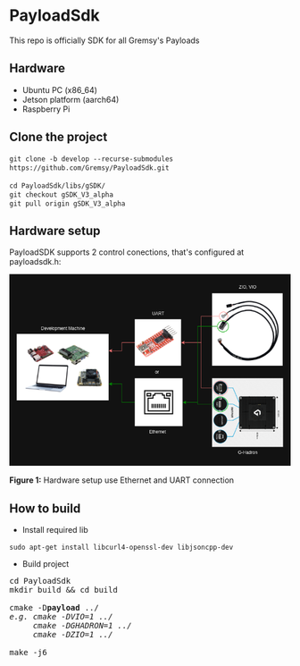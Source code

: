 # PayloadSdk
This repo is officially SDK for all Gremsy's Payloads

## Hardware
- Ubuntu PC (x86_64)
- Jetson platform (aarch64)
- Raspberry Pi

## Clone the project 
```
git clone -b develop --recurse-submodules https://github.com/Gremsy/PayloadSdk.git

cd PayloadSdk/libs/gSDK/
git checkout gSDK_V3_alpha
git pull origin gSDK_V3_alpha
```

## Hardware setup
PayloadSDK supports 2 control conections, that's configured at payloadsdk.h:

![Image](PayloadSDK_HW_Setup.png)

**Figure 1:** Hardware setup use Ethernet and UART connection

## How to build
- Install required lib
```
sudo apt-get install libcurl4-openssl-dev libjsoncpp-dev
```

- Build project
<pre>
cd PayloadSdk
mkdir build && cd build

cmake -D<b>payload</b> ../
<i>e.g. cmake -DVIO=1 ../</i>
<i>     cmake -DGHADRON=1 ../</i>
<i>     cmake -DZIO=1 ../</i>

make -j6

</pre>
